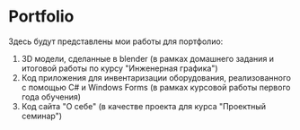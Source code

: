 # Portfolio
Здесь будут представлены мои работы для портфолио:
1) 3D модели, сделанные в blender (в рамках домашнего задания и итоговой работы по курсу "Инженерная графика")
2) Код приложения для инвентаризации оборудования, реализованного с помощью C# и Windows Forms (в рамках курсовой работы первого года обучения)
3) Код сайта "О себе" (в качестве проекта для курса "Проектный семинар")
